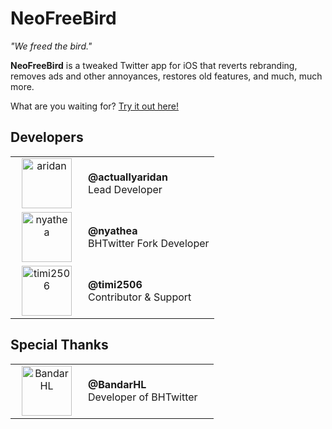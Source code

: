 # NeoFreeBird

*"We freed the bird."*

**NeoFreeBird** is a tweaked Twitter app for iOS that reverts rebranding, removes ads and other annoyances, restores old features, and much, much more.

What are you waiting for? [Try it out here!](https://github.com/NeoFreeBird/app/releases)

## Developers

<table>
  <tr>
    <td width="100" align="center">
      <a href="https://github.com/actuallyaridan">
        <img src="https://unavatar.io/github/actuallyaridan" width="80" height="80" alt="aridan" />
      </a>
    </td>
    <td>
      <b>@actuallyaridan</b><br />
      Lead Developer
    </td>
  </tr>
  <tr>
    <td width="100" align="center">
      <a href="https://github.com/nyathea">
        <img src="https://unavatar.io/github/nyathea" width="80" height="80" alt="nyathea" />
      </a>
    </td>
    <td>
      <b>@nyathea</b><br />
      BHTwitter Fork Developer
    </td>
  </tr>
  <tr>
    <td width="100" align="center">
      <a href="https://github.com/timi2506">
        <img src="https://unavatar.io/github/timi2506" width="80" height="80" alt="timi2506" />
      </a>
    </td>
    <td>
      <b>@timi2506</b><br />
      Contributor & Support
    </td>
  </tr>
</table>

## Special Thanks

<table>
  <tr>
    <td width="100" align="center">
      <a href="https://github.com/BandarHL">
        <img src="https://unavatar.io/github/BandarHL" width="80" height="80" alt="BandarHL" />
      </a>
    </td>
    <td>
      <b>@BandarHL</b><br />
      Developer of BHTwitter&nbsp&nbsp&nbsp&nbsp
    </td>
  </tr>
</table>
